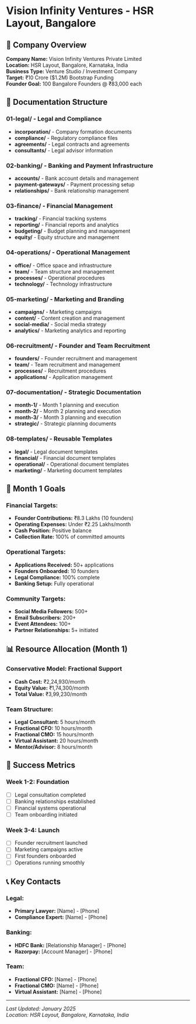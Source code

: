 # Vision Infinity Ventures - HSR Layout, Bangalore

## 🏢 **Company Overview**

**Company Name:** Vision Infinity Ventures Private Limited  
**Location:** HSR Layout, Bangalore, Karnataka, India  
**Business Type:** Venture Studio / Investment Company  
**Target:** ₹10 Crore ($1.2M) Bootstrap Funding  
**Founder Goal:** 100 Bangalore Founders @ ₹83,000 each  

## 📁 **Documentation Structure**

### **01-legal/** - Legal and Compliance
- **incorporation/** - Company formation documents
- **compliance/** - Regulatory compliance files
- **agreements/** - Legal contracts and agreements
- **consultants/** - Legal advisor information

### **02-banking/** - Banking and Payment Infrastructure
- **accounts/** - Bank account details and management
- **payment-gateways/** - Payment processing setup
- **relationships/** - Bank relationship management

### **03-finance/** - Financial Management
- **tracking/** - Financial tracking systems
- **reporting/** - Financial reports and analytics
- **budgeting/** - Budget planning and management
- **equity/** - Equity structure and management

### **04-operations/** - Operational Management
- **office/** - Office space and infrastructure
- **team/** - Team structure and management
- **processes/** - Operational procedures
- **technology/** - Technology infrastructure

### **05-marketing/** - Marketing and Branding
- **campaigns/** - Marketing campaigns
- **content/** - Content creation and management
- **social-media/** - Social media strategy
- **analytics/** - Marketing analytics and reporting

### **06-recruitment/** - Founder and Team Recruitment
- **founders/** - Founder recruitment and management
- **team/** - Team recruitment and management
- **processes/** - Recruitment procedures
- **applications/** - Application management

### **07-documentation/** - Strategic Documentation
- **month-1/** - Month 1 planning and execution
- **month-2/** - Month 2 planning and execution
- **month-3/** - Month 3 planning and execution
- **strategic/** - Strategic planning documents

### **08-templates/** - Reusable Templates
- **legal/** - Legal document templates
- **financial/** - Financial document templates
- **operational/** - Operational document templates
- **marketing/** - Marketing document templates

## 🎯 **Month 1 Goals**

### **Financial Targets:**
- **Founder Contributions:** ₹8.3 Lakhs (10 founders)
- **Operating Expenses:** Under ₹2.25 Lakhs/month
- **Cash Position:** Positive balance
- **Collection Rate:** 100% of committed amounts

### **Operational Targets:**
- **Applications Received:** 50+ applications
- **Founders Onboarded:** 10 founders
- **Legal Compliance:** 100% complete
- **Banking Setup:** Fully operational

### **Community Targets:**
- **Social Media Followers:** 500+
- **Email Subscribers:** 200+
- **Event Attendees:** 100+
- **Partner Relationships:** 5+ initiated

## 📊 **Resource Allocation (Month 1)**

### **Conservative Model: Fractional Support**
- **Cash Cost:** ₹2,24,930/month
- **Equity Value:** ₹1,74,300/month
- **Total Value:** ₹3,99,230/month

### **Team Structure:**
- **Legal Consultant:** 5 hours/month
- **Fractional CFO:** 10 hours/month
- **Fractional CMO:** 15 hours/month
- **Virtual Assistant:** 20 hours/month
- **Mentor/Advisor:** 8 hours/month

## 🚀 **Success Metrics**

### **Week 1-2: Foundation**
- [ ] Legal consultation completed
- [ ] Banking relationships established
- [ ] Financial systems operational
- [ ] Team onboarding initiated

### **Week 3-4: Launch**
- [ ] Founder recruitment launched
- [ ] Marketing campaigns active
- [ ] First founders onboarded
- [ ] Operations running smoothly

## 📞 **Key Contacts**

### **Legal:**
- **Primary Lawyer:** [Name] - [Phone]
- **Compliance Expert:** [Name] - [Phone]

### **Banking:**
- **HDFC Bank:** [Relationship Manager] - [Phone]
- **Razorpay:** [Account Manager] - [Phone]

### **Team:**
- **Fractional CFO:** [Name] - [Phone]
- **Fractional CMO:** [Name] - [Phone]
- **Virtual Assistant:** [Name] - [Phone]

---

*Last Updated: January 2025*  
*Location: HSR Layout, Bangalore, Karnataka, India*
